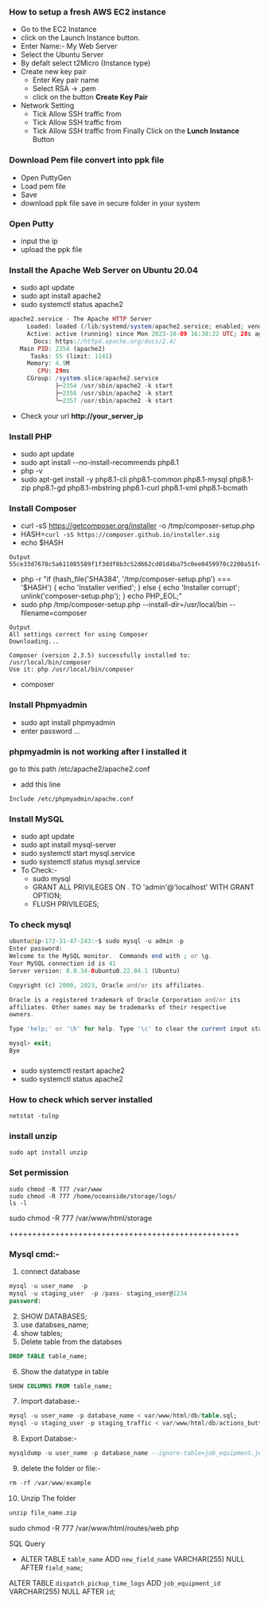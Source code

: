 ### How to setup a fresh AWS EC2 instance
* Go to the EC2 Instance
* click on the Launch Instance button.
* Enter Name:- My Web Server
* Select the Ubuntu Server
* By defalt select t2Micro (Instance type)
* Create new key pair
  * Enter Key pair name
  * Select RSA -> .pem
  * click on the button **Create Key Pair**
* Network Setting
  * Tick Allow SSH traffic from
  * Tick Allow SSH traffic from
  * Tick Allow SSH traffic from
Finally Click on the **Lunch Instance** Button

### Download Pem file convert into ppk file
* Open PuttyGen
* Load pem file 
* Save
* download ppk file save in secure folder in your system

### Open Putty 
* input the ip
* upload the ppk file

### Install the Apache Web Server on Ubuntu 20.04
* sudo apt update
* sudo apt install apache2
* sudo systemctl status apache2
```php
apache2.service - The Apache HTTP Server
     Loaded: loaded (/lib/systemd/system/apache2.service; enabled; vendor preset: enabled)
     Active: active (running) since Mon 2023-10-09 16:38:22 UTC; 28s ago
       Docs: https://httpd.apache.org/docs/2.4/
   Main PID: 2354 (apache2)
      Tasks: 55 (limit: 1141)
     Memory: 4.9M
        CPU: 29ms
     CGroup: /system.slice/apache2.service
             ├─2354 /usr/sbin/apache2 -k start
             ├─2356 /usr/sbin/apache2 -k start
             └─2357 /usr/sbin/apache2 -k start
```
* Check your url **http://your_server_ip**

### Install PHP
* sudo apt update
* sudo apt install --no-install-recommends php8.1
* php -v
* sudo apt-get install -y php8.1-cli php8.1-common php8.1-mysql php8.1-zip php8.1-gd php8.1-mbstring php8.1-curl php8.1-xml php8.1-bcmath

### Install Composer
* curl -sS https://getcomposer.org/installer -o /tmp/composer-setup.php
* HASH=`curl -sS https://composer.github.io/installer.sig`
* echo $HASH
```aws
Output 
55ce33d7678c5a611085589f1f3ddf8b3c52d662cd01d4ba75c0ee0459970c2200a51f492d557530c71c15d8dba01eae
```
* php -r "if (hash_file('SHA384', '/tmp/composer-setup.php') === '$HASH') { echo 'Installer verified'; } else { echo 'Installer corrupt'; unlink('composer-setup.php'); } echo PHP_EOL;"
* sudo php /tmp/composer-setup.php --install-dir=/usr/local/bin --filename=composer
```aws
Output
All settings correct for using Composer
Downloading...

Composer (version 2.3.5) successfully installed to: /usr/local/bin/composer
Use it: php /usr/local/bin/composer
```
* composer


### Install Phpmyadmin
* sudo apt install phpmyadmin
* enter password ...


### phpmyadmin is not working after I installed it
go to this path /etc/apache2/apache2.conf
* add this line
```aws
Include /etc/phpmyadmin/apache.conf
```

### Install MySQL
* sudo apt update
* sudo apt install mysql-server
* sudo systemctl start mysql.service
* sudo systemctl status mysql.service
* To Check:-
  * sudo mysql
  * GRANT ALL PRIVILEGES ON *.* TO 'admin'@'localhost' WITH GRANT OPTION;
  * FLUSH PRIVILEGES;

### To check mysql
```php
ubuntu@ip-172-31-47-243:~$ sudo mysql -u admin -p
Enter password:
Welcome to the MySQL monitor.  Commands end with ; or \g.
Your MySQL connection id is 41
Server version: 8.0.34-0ubuntu0.22.04.1 (Ubuntu)

Copyright (c) 2000, 2023, Oracle and/or its affiliates.

Oracle is a registered trademark of Oracle Corporation and/or its
affiliates. Other names may be trademarks of their respective
owners.

Type 'help;' or '\h' for help. Type '\c' to clear the current input statement.

mysql> exit;
Bye
```

### 
* sudo systemctl restart apache2
* sudo systemctl status apache2

### How to check which server installed
```aws
netstat -tulnp
```


### install unzip 
```aws
sudo apt install unzip
```

### Set permission
```aws
sudo chmod -R 777 /var/www
sudo chmod -R 777 /home/oceanside/storage/logs/
ls -l
```
sudo chmod -R 777 /var/www/html/storage

++++++++++++++++++++++++++++++++++++++++++++++++++




### **Mysql cmd:-**
1. connect database
```sql
mysql -u user_name  -p
mysql -u staging_user  -p /pass- staging_user@1234
password:
```

2. SHOW DATABASES;
3. use databses_name;
4. show tables;
5. Delete table from the databses
```sql
DROP TABLE table_name;
```

6. Show the datatype in table
```sql
SHOW COLUMNS FROM table_name;
```

7. Import database:-
```sql
mysql -u user_name -p database_name < var/www/html/db/table.sql;
mysql -u staging_user -p staging_traffic < var/www/html/db/actions_buttons.sql;
```

8. Export Databse:-
```sql
mysqldump -u user_name -p database_name --ignore-table=job_equipment.job_equipment > /var/www/html/db/table.sql
```

9. delete the folder or file:-
```sql
rm -rf /var/www/example
```

10. Unzip The folder
```sql
unzip file_name.zip
```


sudo chmod -R 777 /var/www/html/routes/web.php


SQL Query
* ALTER TABLE `table_name` ADD `new_field_name` VARCHAR(255) NULL AFTER `field_name`;

ALTER TABLE `dispatch_pickup_time_logs` ADD `job_equipment_id` VARCHAR(255) NULL AFTER `id`;



